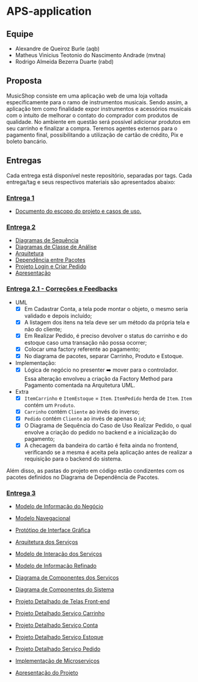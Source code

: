 # APS-application 

## Equipe

 - Alexandre de Queiroz Burle (aqb)
 - Matheus Vinicius Teotonio do Nascimento Andrade (mvtna)
 - Rodrigo Almeida Bezerra Duarte (rabd)

## Proposta

MusicShop consiste em uma aplicação web de uma loja voltada especificamente para o ramo de instrumentos musicais. Sendo assim, a aplicação tem como finalidade expor instrumentos e acessórios musicais com o intuito de melhorar o contato do comprador com produtos de qualidade. No ambiente em questão será possível adicionar produtos em seu carrinho e finalizar a compra. Teremos agentes externos para o pagamento final, possibilitando a utilização de cartão de crédito, Pix e boleto bancário.

## Entregas
Cada entrega está disponível neste repositório, separadas por tags. Cada entrega/tag e seus respectivos materiais são apresentados abaixo:

### [Entrega 1](https://github.com/aqb/APS-application/tree/Entrega1)
- [Documento do escopo do projeto e casos de uso.](https://docs.google.com/document/d/1_DZXVH7pzyDsEdeVyLxzi6QRWSpJ6UmYsToJ0kxytdc/edit?usp=sharing)

### [Entrega 2](https://github.com/aqb/APS-application/tree/Entrega2)
- [Diagramas de Sequência](https://github.com/aqb/APS-application/tree/Entrega2/ProjetoRUP/astah-diagrams/Diagramas%20de%20Sequ%C3%AAncia.asta)
- [Diagramas de Classe de Análise](https://github.com/aqb/APS-application/tree/Entrega2/ProjetoRUP/astah-diagrams/Diagramas%20de%20Classe%20de%20Analise.asta)
- [Arquitetura](https://github.com/aqb/APS-application/tree/Entrega2/ProjetoRUP/astah-diagrams/Arquitetura.asta)
- [Dependência entre Pacotes](https://github.com/aqb/APS-application/tree/Entrega2/ProjetoRUP/astah-diagrams/Dependencia%20entre%20Pacotes.asta)
- [Projeto Login e Criar Pedido](https://github.com/aqb/APS-application/tree/Entrega2/ProjetoRUP/astah-diagrams/Projeto%20Login%20e%20Pedido.asta)
- [Apresentação](https://docs.google.com/presentation/d/1mVOVYEK0QZLuI0w8PZxjf3pn-2vcBap5/edit#slide=id.g14282295767_0_63) 

### [Entrega 2.1 - Correções e Feedbacks](https://github.com/aqb/APS-application/tree/Entrega2.1)
- UML
    - [x] Em Cadastrar Conta, a tela pode montar o objeto, o mesmo seria validado e depois incluído;
    - [x] A listagem dos itens na tela deve ser um método da própria tela e não do cliente;
    - [x] Em Realizar Pedido, é preciso devolver o status do carrinho e do estoque caso uma transação não possa ocorrer;
    - [x] Colocar uma factory referente ao pagamento;
    - [x] No diagrama de pacotes, separar Carrinho, Produto e Estoque.

- Implementação: 
    - [x] Lógica de negócio no presenter ➡️ mover para o controlador.<br/>Essa alteração envolveu a criação da Factory Method para Pagamento comentada na Arquitetura UML.

- Extra
    - [x] `ItemCarrinho` e `ItemEstoque` = `Item`. `ItemPedido` herda de `Item`. `Item` contém um `Produto`.
    - [x] `Carrinho` contém `Cliente` ao invés do inverso;
    - [x] `Pedido` contém `Cliente` ao invés de apenas o `id`;
    - [x] O Diagrama de Sequência do Caso de Uso Realizar Pedido, o qual envolve a criação do pedido no backend e a inicialização do pagamento;
    - [x] A checagem da bandeira do cartão é feita ainda no frontend, verificando se a mesma é aceita pela aplicação antes de realizar a requisição para o backend do sistema.

Além disso, as pastas do projeto em código estão condizentes com os pacotes definidos no Diagrama de Dependência de Pacotes.

### [Entrega 3](https://github.com/aqb/APS-application/tree/Entrega3)
- [Modelo de Informação do Negócio](https://github.com/aqb/APS-application/tree/Entrega3/ProjetoSOA/astah-diagrams/Modelo%20de%20Informação%20do%20Negocio.asta)
- [Modelo Navegacional](https://github.com/aqb/APS-application/tree/Entrega3/ProjetoSOA/astah-diagrams/Modelo%20Navegacional%20-%20Flowchart.asta)
- [Protótipo de Interface Gráfica](https://www.figma.com/file/F4005TuUMmH1sLfCkoRF14/wireframTelas?node-id=0%3A1)

- [Arquitetura dos Serviços](https://github.com/aqb/APS-application/tree/Entrega3/ProjetoSOA/astah-diagrams/Arquitetura%20dos%20Servi%C3%A7os.asta)
- [Modelo de Interação dos Serviços](https://github.com/aqb/APS-application/tree/Entrega3/ProjetoSOA/astah-diagrams/Modelo%20de%20Interação%20dos%20Serviços.asta)
- [Modelo de Informação Refinado](https://github.com/aqb/APS-application/tree/Entrega3/ProjetoSOA/astah-diagrams/Modelo%20de%20Informação%20Refinado.asta)
- [Diagrama de Componentes dos Serviços](https://github.com/aqb/APS-application/tree/Entrega3/ProjetoSOA/astah-diagrams/Diagrama%20de%20Componentes%20dos%20Serviços%20-%20Nível%20de%20Análise.asta)
- [Diagrama de Componentes do Sistema](https://github.com/aqb/APS-application/tree/Entrega3/ProjetoSOA/astah-diagrams/Componentes%20do%20Sistema.asta)

- [Projeto Detalhado de Telas Front-end](https://www.figma.com/file/F4005TuUMmH1sLfCkoRF14/wireframTelas?node-id=0%3A1)
- [Projeto Detalhado Serviço Carrinho](https://github.com/aqb/APS-application/tree/Entrega3/ProjetoSOA/astah-diagrams/Projeto%20Detalhado%20-%20Serviço%20Carrinho.asta)
- [Projeto Detalhado Serviço Conta](https://github.com/aqb/APS-application/tree/Entrega3/ProjetoSOA/astah-diagrams/Projeto%20Detalhado%20-%20Serviço%20Conta.asta)
- [Projeto Detalhado Serviço Estoque](https://github.com/aqb/APS-application/tree/Entrega3/ProjetoSOA/astah-diagrams/Projeto%20Detalhado%20-%20Serviço%20Estoque.asta)
- [Projeto Detalhado Serviço Pedido](https://github.com/aqb/APS-application/tree/Entrega3/ProjetoSOA/astah-diagrams/Projeto%20Detalhado%20-%20Serviço%20Pedido.asta)

- [Implementação de Microserviços](https://github.com/aqb/APS-application/tree/Entrega3/ProjetoSOA/backend)

- [Apresentação do Projeto](https://docs.google.com/presentation/d/11fP19hVO2UfDPkMHSxTCxYn-DJwGNbJa/edit?usp=sharing&ouid=114869885420205725413&rtpof=true&sd=true)



